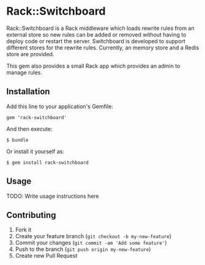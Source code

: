 # Rack::Switchboard

Rack::Switchboard is a Rack middleware which loads rewrite rules from an external store so new rules can be added or removed without having to deploy code or restart the server.  Switchboard is developed to support different stores for the rewrite rules.  Currently, an memory store and a Redis store are provided.

This gem also provides a small Rack app which provides an admin to manage rules.

## Installation

Add this line to your application's Gemfile:

    gem 'rack-switchboard'

And then execute:

    $ bundle

Or install it yourself as:

    $ gem install rack-switchboard

## Usage

TODO: Write usage instructions here

## Contributing

1. Fork it
2. Create your feature branch (`git checkout -b my-new-feature`)
3. Commit your changes (`git commit -am 'Add some feature'`)
4. Push to the branch (`git push origin my-new-feature`)
5. Create new Pull Request
